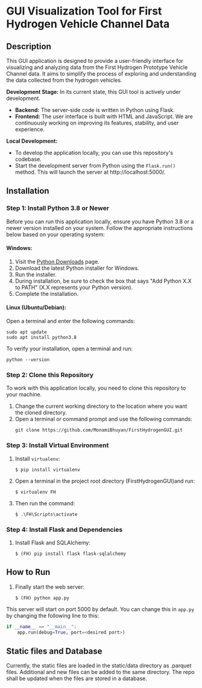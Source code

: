 # GUI Visualization Tool for First Hydrogen Vehicle Channel Data



## Description

This GUI application is designed to provide a user-friendly interface for visualizing and analyzing data from the First Hydrogen Prototype Vehicle Channel data. It aims to simplify the process of exploring and understanding the data collected from the hydrogen vehicles. 


**Development Stage:** In its current state, this GUI tool is actively under development. 
- **Backend:** The server-side code is written in Python using Flask.
- **Frontend:** The user interface is built with HTML and JavaScript.
 We are continuously working on improving its features, stability, and user experience.

**Local Development:**
- To develop the application locally, you can use this repository's codebase.
- Start the development server from Python using the `Flask.run()` method. This will launch the server at http://localhost:5000/.


## Installation
### Step 1: Install Python 3.8 or Newer

Before you can run this application locally, ensure you have Python 3.8 or a newer version installed on your system. Follow the appropriate instructions below based on your operating system:

#### Windows:

1. Visit the [Python Downloads](https://www.python.org/downloads/) page.
2. Download the latest Python installer for Windows.
3. Run the installer.
4. During installation, be sure to check the box that says "Add Python X.X to PATH" (X.X represents your Python version).
5. Complete the installation.

#### Linux (Ubuntu/Debian):

Open a terminal and enter the following commands:

```
sudo apt update
sudo apt install python3.8
```

To verify your installation, open a terminal and run:

```
python --version
```
### Step 2: Clone this Repository
To work with this application locally, you need to clone this repository to your machine.
1. Change the current working directory to the location where you want the cloned directory.
2. Open a terminal or command prompt and use the following commands:
   ```
   git clone https://github.com/MonamiBhuyan/FirstHydrogenGUI.git
   ```
### Step 3: Install Virtual Environment
1. Install `virtualenv`:
   ```
   $ pip install virtualenv
   ```
2. Open a terminal in the project root directory (FirstHydrogenGUI)and run:
   ```
   $ virtualenv FH
   ```
3. Then run the command:
   ```
   $ .\FH\Scripts\activate
   ```
### Step 4: Install Flask and Dependencies 
1. Install Flask and SQLAlchemy:
   ```
   $ (FH) pip install flask flask-sqlalchemy
   ```
   
## How to Run
1. Finally start the web server:
   ```
   $ (FH) python app.py
   ```
This server will start on port 5000 by default. You can change this in `app.py` by changing the following line to this:

```python
if __name__ == "__main__":
    app.run(debug=True, port=<desired port>)
```

## Static files and Database

Currently, the static files are loaded in the static/data directory as .parquet files. Additional and new files can be added to the same directory. The repo shall be updated when the files are stored in a database. 
